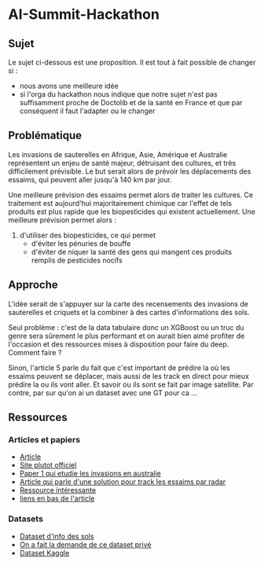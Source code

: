 # AI-Summit-Hackathon

## Sujet  

Le sujet ci-dessous est une proposition. Il est tout à fait possible de changer si :  
- nous avons une meilleure idée  
- si l'orga du hackathon nous indique que notre sujet n'est pas suffisamment proche de Doctolib et de la santé en France et que par conséquent il faut l'adapter ou le changer  

## Problématique  

Les invasions de sauterelles en Afrique, Asie, Amérique et Australie représentent un enjeu de santé majeur, détruisant des cultures, et très difficilement prévisible. Le but serait alors de prévoir les déplacements des essaims, qui peuvent aller jusqu'à 140 km par jour.  

Une meilleure prévision des essaims permet alors de traiter les cultures. Ce traitement est aujourd'hui majoritairement chimique car l'effet de tels produits est plus rapide que les biopesticides qui existent actuellement. Une meilleure prévision permet alors :  
1. d'utiliser des biopesticides, ce qui permet  
   - d'éviter les pénuries de bouffe  
   - d'éviter de niquer la santé des gens qui mangent ces produits remplis de pesticides nocifs  

## Approche  

L'idée serait de s'appuyer sur la carte des recensements des invasions de sauterelles et criquets et la combiner à des cartes d'informations des sols.  

Seul problème : c'est de la data tabulaire donc un XGBoost ou un truc du genre sera sûrement le plus performant et on aurait bien aimé profiter de l'occasion et des ressources mises à disposition pour faire du deep. Comment faire ?

Sinon, l'article 5 parle du fait que c'est important de prédire la où les essaims peuvent se déplacer, mais aussi de les track en direct pour mieux prédire la ou ils vont aller. Et savoir ou ils sont se fait par image satellite. Par contre, par sur qu'on ai un dataset avec une GT pour ca ...

## Ressources  

### Articles et papiers
- [Article](https://globalhealth.euclid.int/fr/the-public-health-implication-of-the-2020-locust-invasion-in-east-africa/)
- [Site plutot officiel](https://www.fao.org/interactive/desert-locusts/en/)
- [Paper 1 qui etudie les invasions en australie](https://www.nature.com/articles/s41598-020-73897-1)
- [Article qui parle d'une solution pour track les essaims par radar](https://www.nature.com/articles/s41598-024-81553-1)
- [Ressource intéressante](https://gda.esa.int/story/desert-locust-monitoring-in-east-africa/)
- [liens en bas de l'article](https://earthobservatory.nasa.gov/images/148314/soil-data-aids-prediction-of-locust-swarms)


### Datasets  
- [Dataset d'info des sols](https://www.isric.org/explore)
- [On a fait la demande de ce dataset privé](https://locust-hub-hqfao.hub.arcgis.com/)
- [Dataset Kaggle](https://www.kaggle.com/datasets/souravsamrat/locust-watch-dataset-across-globe)


